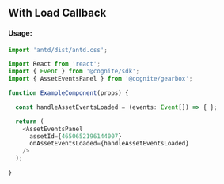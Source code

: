 ## With Load Callback 

<!-- STORY -->

#### Usage:

```typescript jsx
import 'antd/dist/antd.css';

import React from 'react';
import { Event } from '@cognite/sdk';
import { AssetEventsPanel } from '@cognite/gearbox';

function ExampleComponent(props) {

  const handleAssetEventsLoaded = (events: Event[]) => { };

  return (
    <AssetEventsPanel
      assetId={4650652196144007}
      onAssetEventsLoaded={handleAssetEventsLoaded}
    />
  );
  
}
```
